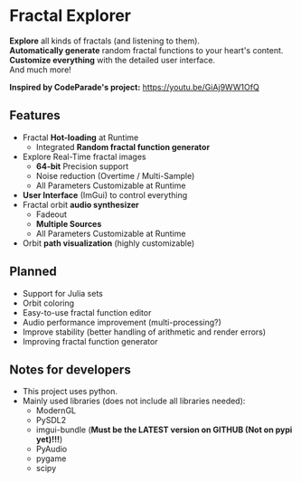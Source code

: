 # Fractal Explorer
**Explore** all kinds of fractals (and listening to them).<br>
**Automatically generate** random fractal functions to your heart's content.<br>
**Customize everything** with the detailed user interface.<br>
And much more!

**Inspired by CodeParade's project:**
https://youtu.be/GiAj9WW1OfQ

Features
---------------
* Fractal **Hot-loading** at Runtime
  * Integrated **Random fractal function generator**
* Explore Real-Time fractal images
  * **64-bit** Precision support
  * Noise reduction (Overtime / Multi-Sample)
  * All Parameters Customizable at Runtime
* **User Interface** (ImGui) to control everything
* Fractal orbit **audio synthesizer**
  * Fadeout
  * **Multiple Sources**
  * All Parameters Customizable at Runtime
* Orbit **path visualization** (highly customizable)

Planned
---------------
* Support for Julia sets
* Orbit coloring
* Easy-to-use fractal function editor
* Audio performance improvement (multi-processing?)
* Improve stability (better handling of arithmetic and render errors)
* Improving fractal function generator

Notes for developers
---------------
* This project uses python.
* Mainly used libraries (does not include all libraries needed):
  * ModernGL
  * PySDL2
  * imgui-bundle (**Must be the LATEST version on GITHUB (Not on pypi yet)!!!**)
  * PyAudio
  * pygame
  * scipy
